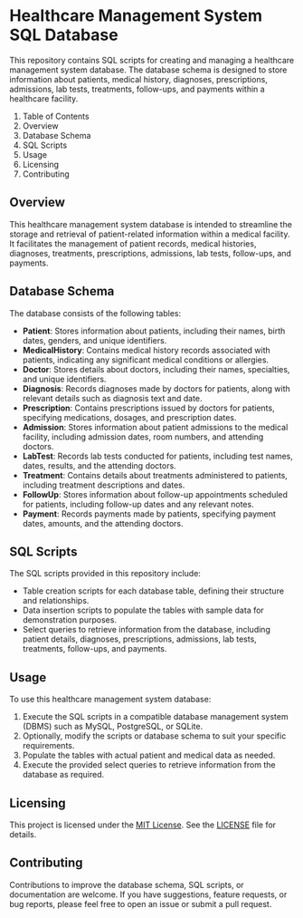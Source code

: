 # Healthcare Management System SQL Database

This repository contains SQL scripts for creating and managing a healthcare management system database. The database schema is designed to store information about patients, medical history, diagnoses, prescriptions, admissions, lab tests, treatments, follow-ups, and payments within a healthcare facility.

1. Table of Contents
2. Overview
3. Database Schema
4. SQL Scripts
5. Usage
6. Licensing
7. Contributing

## Overview

This healthcare management system database is intended to streamline the storage and retrieval of patient-related information within a medical facility. It facilitates the management of patient records, medical histories, diagnoses, treatments, prescriptions, admissions, lab tests, follow-ups, and payments.

## Database Schema

The database consists of the following tables:

- **Patient**: Stores information about patients, including their names, birth dates, genders, and unique identifiers.
- **MedicalHistory**: Contains medical history records associated with patients, indicating any significant medical conditions or allergies.
- **Doctor**: Stores details about doctors, including their names, specialties, and unique identifiers.
- **Diagnosis**: Records diagnoses made by doctors for patients, along with relevant details such as diagnosis text and date.
- **Prescription**: Contains prescriptions issued by doctors for patients, specifying medications, dosages, and prescription dates.
- **Admission**: Stores information about patient admissions to the medical facility, including admission dates, room numbers, and attending doctors.
- **LabTest**: Records lab tests conducted for patients, including test names, dates, results, and the attending doctors.
- **Treatment**: Contains details about treatments administered to patients, including treatment descriptions and dates.
- **FollowUp**: Stores information about follow-up appointments scheduled for patients, including follow-up dates and any relevant notes.
- **Payment**: Records payments made by patients, specifying payment dates, amounts, and the attending doctors.

## SQL Scripts

The SQL scripts provided in this repository include:

- Table creation scripts for each database table, defining their structure and relationships.
- Data insertion scripts to populate the tables with sample data for demonstration purposes.
- Select queries to retrieve information from the database, including patient details, diagnoses, prescriptions, admissions, lab tests, treatments, follow-ups, and payments.

## Usage

To use this healthcare management system database:

1. Execute the SQL scripts in a compatible database management system (DBMS) such as MySQL, PostgreSQL, or SQLite.
2. Optionally, modify the scripts or database schema to suit your specific requirements.
3. Populate the tables with actual patient and medical data as needed.
4. Execute the provided select queries to retrieve information from the database as required.

## Licensing

This project is licensed under the [MIT License](LICENSE). See the [LICENSE](LICENSE) file for details.

## Contributing

Contributions to improve the database schema, SQL scripts, or documentation are welcome. If you have suggestions, feature requests, or bug reports, please feel free to open an issue or submit a pull request.
